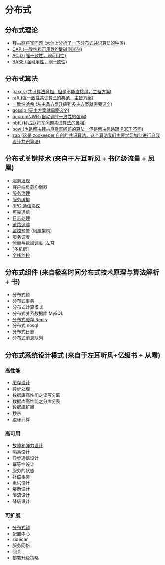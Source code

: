 # 分布式
## 分布式理论
- [拜占庭将军问题 (大体上分析了一下分布式共识算法的种类)](./分布式理论/拜占庭将军问题/README.md)
- [CAP (一致性和可用性的酸碱测试剂)](./分布式理论/CAP/README.md)
- [ACID (强一致性，弱可用性)](./分布式理论/ACID/README.md)
- [BASE (强可用性，弱一致性)](./分布式理论/BASE/README.md)
## 分布式算法
- [paxos (共识算法鼻祖，但是不能直接用，主备方案)](./分布式算法/paxos/README.md)
- [raft (强一致性共识算法的典范，主备方案)](./分布式算法/raft/README.md)
- [一致性哈希 (从主备方案升级到多主方案就需要这个)](./分布式算法/一致性哈希/README.md)
- [gossip (无主方案就需要这个)](./分布式算法/gossip/README.md)
- [quorumNWR (自动调节一致性的强弱)](./分布式算法/quorumNWR/README.md)
- [pbft (拜占庭将军问题共识算法的鼻祖)](./分布式算法/pbft/README.md)
- [pow (也是解决拜占庭将军问题的算法，但是解决思路跟 PBET 不同)](./分布式算法/pow/README.md)
- [zab (这是 zookeeper 自创的共识算法，这个算法我们主要学习如何进行自我设计共识算法)](./分布式算法/zab/README.md)
## 分布式关键技术 (来自于左耳听风 + 书亿级流量 + 凤凰)
- [服务发现](./分布式关键技术/服务发现/README.md)
- [客户端负载均衡器](./分布式关键技术/客户端负载均衡器/README.md)
- [服务治理](./分布式关键技术/流量治理/README.md)
- [服务编排](./分布式关键技术/服务编排/README.md)
- [RPC 通信协议](./分布式关键技术/RPC通信协议/README.md)
- [可靠通信](./分布式关键技术/可靠通信/README.md)
- [日志处理](./分布式关键技术/日志处理/README.md)
- [链路追踪](./分布式关键技术/链路追踪/README.md) 
- [监控预警](./分布式关键技术/监控预警/README.md) (凤凰架构)
- 服务调度
- 流量与数据调度 (左耳)
- [多机房]
- [全栈监控](./分布式关键技术/全栈监控/README.md)
## 分布式组件 (来自极客时间分布式技术原理与算法解析 + 书)
- 分布式锁
- 分布式事务
- 分布式计算模式
- 分布式关系数据库 MySQL
- [分布式缓存 Redis](./分布式组件/分布式缓存/README.md)
- 分布式 nosql
- 分布式日志
- 分布式消息队列
## 分布式系统设计模式 (来自于左耳听风+亿级书 + 从零)
### 高性能
- [缓存设计](./分布式系统设计模式/高性能/缓存设计/README.md)
- 异步处理
- 数据库高性能之读写分离
- 数据库高性能之分库分表
- 数据库扩展
- 秒杀
- 边缘计算
### 高可用
- [故障和弹力设计](./分布式系统设计模式/高可用/故障和弹力设计/README.md)
- 隔离设计
- 异步通信设计
- 幂等性设计
- 服务的状态
- 补偿事务
- 重试设计
- 熔断设计
- 限流设计
- 降级设计
### 可扩展
- [分布式锁](./分布式系统设计模式/可扩展/分布式锁/README.md)
- 配置中心
- sidecar
- 服务网格
- 网关
- 部署升级策略

